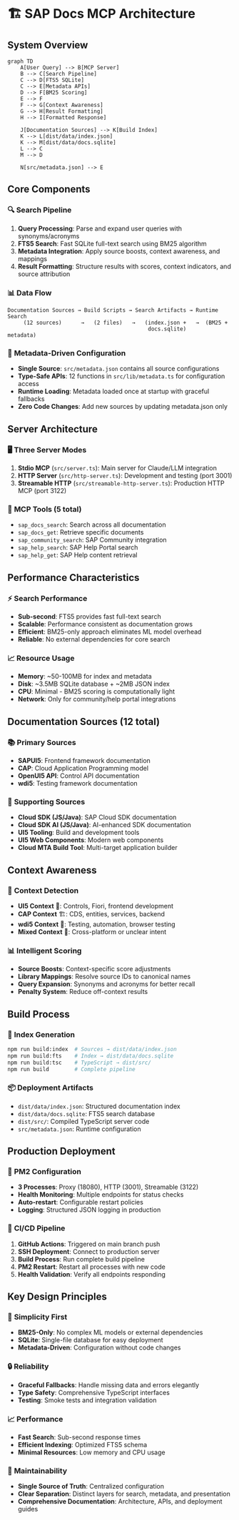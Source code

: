 # 🏗️ SAP Docs MCP Architecture

## System Overview

```mermaid
graph TD
    A[User Query] --> B[MCP Server]
    B --> C[Search Pipeline]
    C --> D[FTS5 SQLite]
    C --> E[Metadata APIs]
    D --> F[BM25 Scoring]
    E --> F
    F --> G[Context Awareness]
    G --> H[Result Formatting]
    H --> I[Formatted Response]
    
    J[Documentation Sources] --> K[Build Index]
    K --> L[dist/data/index.json]
    K --> M[dist/data/docs.sqlite]
    L --> C
    M --> D
    
    N[src/metadata.json] --> E
```

## Core Components

### 🔍 **Search Pipeline**
1. **Query Processing**: Parse and expand user queries with synonyms/acronyms
2. **FTS5 Search**: Fast SQLite full-text search using BM25 algorithm
3. **Metadata Integration**: Apply source boosts, context awareness, and mappings
4. **Result Formatting**: Structure results with scores, context indicators, and source attribution

### 📊 **Data Flow**
```
Documentation Sources → Build Scripts → Search Artifacts → Runtime Search
     (12 sources)      →   (2 files)   →   (index.json +   →  (BM25 + 
                                            docs.sqlite)        metadata)
```

### 🎯 **Metadata-Driven Configuration**
- **Single Source**: `src/metadata.json` contains all source configurations
- **Type-Safe APIs**: 12 functions in `src/lib/metadata.ts` for configuration access
- **Runtime Loading**: Metadata loaded once at startup with graceful fallbacks
- **Zero Code Changes**: Add new sources by updating metadata.json only

## Server Architecture

### 🖥️ **Three Server Modes**
1. **Stdio MCP** (`src/server.ts`): Main server for Claude/LLM integration
2. **HTTP Server** (`src/http-server.ts`): Development and testing (port 3001)
3. **Streamable HTTP** (`src/streamable-http-server.ts`): Production HTTP MCP (port 3122)

### 🔧 **MCP Tools (5 total)**
- `sap_docs_search`: Search across all documentation
- `sap_docs_get`: Retrieve specific documents
- `sap_community_search`: SAP Community integration
- `sap_help_search`: SAP Help Portal search
- `sap_help_get`: SAP Help content retrieval

## Performance Characteristics

### ⚡ **Search Performance**
- **Sub-second**: FTS5 provides fast full-text search
- **Scalable**: Performance consistent as documentation grows
- **Efficient**: BM25-only approach eliminates ML model overhead
- **Reliable**: No external dependencies for core search

### 📈 **Resource Usage**
- **Memory**: ~50-100MB for index and metadata
- **Disk**: ~3.5MB SQLite database + ~2MB JSON index
- **CPU**: Minimal - BM25 scoring is computationally light
- **Network**: Only for community/help portal integrations

## Documentation Sources (12 total)

### 📚 **Primary Sources**
- **SAPUI5**: Frontend framework documentation
- **CAP**: Cloud Application Programming model
- **OpenUI5 API**: Control API documentation
- **wdi5**: Testing framework documentation

### 🔧 **Supporting Sources**
- **Cloud SDK (JS/Java)**: SAP Cloud SDK documentation
- **Cloud SDK AI (JS/Java)**: AI-enhanced SDK documentation
- **UI5 Tooling**: Build and development tools
- **UI5 Web Components**: Modern web components
- **Cloud MTA Build Tool**: Multi-target application builder

## Context Awareness

### 🎯 **Context Detection**
- **UI5 Context** 🎨: Controls, Fiori, frontend development
- **CAP Context** 🏗️: CDS, entities, services, backend
- **wdi5 Context** 🧪: Testing, automation, browser testing
- **Mixed Context** 🔀: Cross-platform or unclear intent

### 📊 **Intelligent Scoring**
- **Source Boosts**: Context-specific score adjustments
- **Library Mappings**: Resolve source IDs to canonical names
- **Query Expansion**: Synonyms and acronyms for better recall
- **Penalty System**: Reduce off-context results

## Build Process

### 🔨 **Index Generation**
```bash
npm run build:index  # Sources → dist/data/index.json
npm run build:fts    # Index → dist/data/docs.sqlite  
npm run build:tsc    # TypeScript → dist/src/
npm run build        # Complete pipeline
```

### 📦 **Deployment Artifacts**
- `dist/data/index.json`: Structured documentation index
- `dist/data/docs.sqlite`: FTS5 search database
- `dist/src/`: Compiled TypeScript server code
- `src/metadata.json`: Runtime configuration

## Production Deployment

### 🚀 **PM2 Configuration**
- **3 Processes**: Proxy (18080), HTTP (3001), Streamable (3122)
- **Health Monitoring**: Multiple endpoints for status checks
- **Auto-restart**: Configurable restart policies
- **Logging**: Structured JSON logging in production

### 🔄 **CI/CD Pipeline**
1. **GitHub Actions**: Triggered on main branch push
2. **SSH Deployment**: Connect to production server
3. **Build Process**: Run complete build pipeline
4. **PM2 Restart**: Restart all processes with new code
5. **Health Validation**: Verify all endpoints responding

## Key Design Principles

### 🎯 **Simplicity First**
- **BM25-Only**: No complex ML models or external dependencies
- **SQLite**: Single-file database for easy deployment
- **Metadata-Driven**: Configuration without code changes

### 🔒 **Reliability**
- **Graceful Fallbacks**: Handle missing data and errors elegantly
- **Type Safety**: Comprehensive TypeScript interfaces
- **Testing**: Smoke tests and integration validation

### 📈 **Performance**
- **Fast Search**: Sub-second response times
- **Efficient Indexing**: Optimized FTS5 schema
- **Minimal Resources**: Low memory and CPU usage

### 🔧 **Maintainability**
- **Single Source of Truth**: Centralized configuration
- **Clear Separation**: Distinct layers for search, metadata, and presentation
- **Comprehensive Documentation**: Architecture, APIs, and deployment guides
